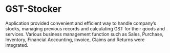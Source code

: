 # GST-Stocker
Application provided convenient and efficient way to handle company’s stocks, managing previous records and calculating GST for their goods and services. Various business management function such as Sales, Purchase, Inventory, Financial Accounting, invoice, Claims and Returns were integrated.
